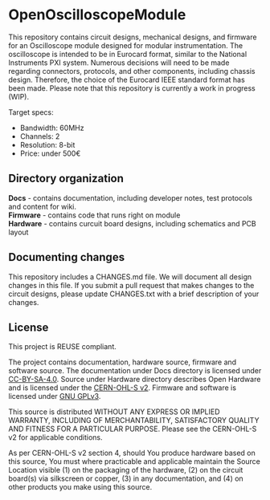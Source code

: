 <!--
SPDX-FileCopyrightText: 2023 Daniel Židek <danielzidek@post.cz>

SPDX-License-Identifier: GPL-3.0-or-later
-->

# OpenOscilloscopeModule

This repository contains circuit designs, mechanical designs, and firmware for an Oscilloscope module designed for modular instrumentation. The oscilloscope is intended to be in Eurocard format, similar to the National Instruments PXI system. Numerous decisions will need to be made regarding connectors, protocols, and other components, including chassis design. Therefore, the choice of the Eurocard IEEE standard format has been made. Please note that this repository is currently a work in progress (WIP).

Target specs:
- Bandwidth: 60MHz
- Channels: 2
- Resolution: 8-bit
- Price: under 500€

## Directory organization

**Docs** - contains documentation, including developer notes, test protocols and content for wiki.  
**Firmware** - contains code that runs right on module  
**Hardware** - contains curcuit board designs, including schematics and PCB layout

## Documenting changes

This repository includes a CHANGES.md file. We will document all design changes in this file. If you submit a pull request that makes changes to the circuit designs, please update CHANGES.txt with a brief description of your changes.

## License

This project is REUSE compliant.

The project contains documentation, hardware source, firmware and software source. The documentation under Docs directory is licensed under [CC-BY-SA-4.0](https://creativecommons.org/licenses/by-sa/4.0/legalcode). Source under Hardware directory describes Open Hardware and is licensed under the [CERN-OHL-S v2](https://ohwr.org/cern_ohl_s_v2.txt). Firmware and software is licensed under [GNU GPLv3](https://www.gnu.org/licenses/gpl-3.0-standalone.html).

This source is distributed WITHOUT ANY EXPRESS OR IMPLIED WARRANTY, INCLUDING OF MERCHANTABILITY, SATISFACTORY QUALITY AND FITNESS FOR A PARTICULAR PURPOSE. Please see the CERN-OHL-S v2 for applicable conditions.

As per CERN-OHL-S v2 section 4, should You produce hardware based on this source, You must where practicable and applicable maintain the Source Location visible (1) on the packaging of the hardware, (2) on the circuit board(s) via silkscreen or copper, (3) in any documentation, and (4) on other products you make using this source.
